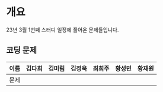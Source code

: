# 개요

23년 3월 1번째 스터디 일정에 풀어온 문제들입니다.

## 코딩 문제

| 이름 | 김다희 | 김미림 | 김정욱 | 최희주 | 황성민 | 황재원 |
| ---- | ------ | ------ | ------ | ------ | ------ | ------ |
| 문제 |        |        |        |        |        |        |
